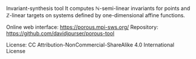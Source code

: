 Invariant-synthesis tool
It computes $\mathbb{N}$-semi-linear invariants for points and $\mathbb{Z}$-linear targets on systems defined by one-dimensional affine functions.

Online web interface: https://porous.mpi-sws.org/
Repository: https://github.com/davidjpurser/porous-tool

License: CC Attribution-NonCommercial-ShareAlike 4.0 International License